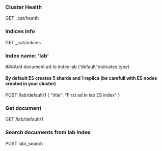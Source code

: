 ### Cluster Health
GET _cat/health

### Indices info
GET _cat/indices


### Index name: 'lab'

###Add document ad to index lab ('default' indicates type)
#### By default ES creates 5 shards and 1 replica (be carefull with ES nodes created in your cluster)
POST /lab/default/1 
{
  "title": "First ad in lab ES index"
} 

### Get document
GET /lab/default/1

### Search documents from lab index
POST lab/_search
